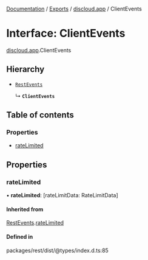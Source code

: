 [Documentation](../README.md) / [Exports](../modules.md) / [discloud.app](../modules/discloud_app.md) / ClientEvents

# Interface: ClientEvents

[discloud.app](../modules/discloud_app.md).ClientEvents

## Hierarchy

- [`RestEvents`](discloud_app.RestEvents-1.md)

  ↳ **`ClientEvents`**

## Table of contents

### Properties

- [rateLimited](discloud_app.ClientEvents.md#ratelimited)

## Properties

### rateLimited

• **rateLimited**: [rateLimitData: RateLimitData]

#### Inherited from

[RestEvents](discloud_app.RestEvents-1.md).[rateLimited](discloud_app.RestEvents-1.md#ratelimited)

#### Defined in

packages/rest/dist/@types/index.d.ts:85
